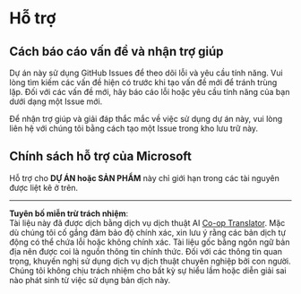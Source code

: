 <!--
CO_OP_TRANSLATOR_METADATA:
{
  "original_hash": "cd89329575372232e59605f7a08ae0df",
  "translation_date": "2025-08-27T22:30:19+00:00",
  "source_file": "SUPPORT.md",
  "language_code": "vi"
}
-->
# Hỗ trợ

## Cách báo cáo vấn đề và nhận trợ giúp  

Dự án này sử dụng GitHub Issues để theo dõi lỗi và yêu cầu tính năng. Vui lòng tìm kiếm các vấn đề hiện có trước khi tạo vấn đề mới để tránh trùng lặp. Đối với các vấn đề mới, hãy báo cáo lỗi hoặc yêu cầu tính năng của bạn dưới dạng một Issue mới.

Để nhận trợ giúp và giải đáp thắc mắc về việc sử dụng dự án này, vui lòng liên hệ với chúng tôi bằng cách tạo một Issue trong kho lưu trữ này.

## Chính sách hỗ trợ của Microsoft  

Hỗ trợ cho **DỰ ÁN hoặc SẢN PHẨM** này chỉ giới hạn trong các tài nguyên được liệt kê ở trên.

---

**Tuyên bố miễn trừ trách nhiệm**:  
Tài liệu này đã được dịch bằng dịch vụ dịch thuật AI [Co-op Translator](https://github.com/Azure/co-op-translator). Mặc dù chúng tôi cố gắng đảm bảo độ chính xác, xin lưu ý rằng các bản dịch tự động có thể chứa lỗi hoặc không chính xác. Tài liệu gốc bằng ngôn ngữ bản địa nên được coi là nguồn thông tin chính thức. Đối với các thông tin quan trọng, khuyến nghị sử dụng dịch vụ dịch thuật chuyên nghiệp bởi con người. Chúng tôi không chịu trách nhiệm cho bất kỳ sự hiểu lầm hoặc diễn giải sai nào phát sinh từ việc sử dụng bản dịch này.